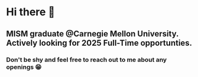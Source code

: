 # Hi there 👋

## MISM graduate @Carnegie Mellon University. Actively looking for 2025 Full-Time opportunties.

### Don't be shy and feel free to reach out to me about any openings 😁
